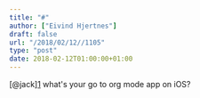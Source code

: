 ```yaml
---
title: "#"
author: ["Eivind Hjertnes"]
draft: false
url: "/2018/02/12//1105"
type: "post"
date: 2018-02-12T01:00:00+01:00
---
```


[@jack][1](https://micro.blog/jack) what's your go to org mode app on
iOS?
